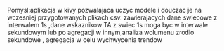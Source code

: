 Pomysl:aplikacja w kivy pozwalajaca uczyc modele i douczac je na wczesniej przygotowanych plikach csv. zawierajacych dane swiecowe z interwalem 1s ,dane wskaznikow TA z swiec 1s moga byc w interwale sekundowym lub po agregacji w innym,analiza wolumenu zrodlo sekundowe , agregacja w celu wychwycenia trendow 

